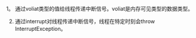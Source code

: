 1。 通过voliat类型的值给线程传递中断信号。voliat是内存可见类型的数据类型。

2. 通过interrupt对线程传递中断信号，线程在特定时刻会throw InterruptException。
   
